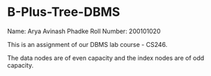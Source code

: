 # B-Plus-Tree-DBMS

Name: Arya Avinash Phadke
Roll Number: 200101020

This is an assignment of our DBMS lab course - CS246.

The data nodes are of even capacity and the index nodes are of odd capacity. 
